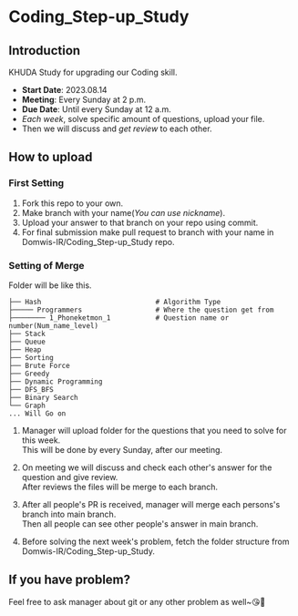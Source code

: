 # Coding_Step-up_Study
## Introduction
KHUDA Study for upgrading our Coding skill.
- __Start Date__: 2023.08.14
- __Meeting__: Every Sunday at 2 p.m.
- __Due Date__: Until every Sunday at 12 a.m.
- _Each week_, solve specific amount of questions, upload your file.
- Then we will discuss and _get review_ to each other.

## How to upload 
### First Setting
1. Fork this repo to your own.
2. Make branch with your name(_You can use nickname_).
3. Upload your answer to that branch on your repo using commit.
4. For final submission make pull request to branch with your name in Domwis-IR/Coding_Step-up_Study repo.

### Setting of Merge

Folder will be like this.
```
├── Hash                            # Algorithm Type 
├───── Programmers                  # Where the question get from
├──────── 1_Phoneketmon_1           # Question name or number(Num_name_level)
├── Stack                   
├── Queue                     
├── Heap                   
├── Sorting                  
├── Brute Force
├── Greedy
├── Dynamic Programming
├── DFS_BFS
├── Binary Search
└── Graph
... Will Go on
```
1. Manager will upload folder for the questions that you need to solve for this week.  
    This will be done by every Sunday, after our meeting.

2. On meeting we will discuss and check each other's answer for the question and give review.  
    After reviews the files will be merge to each branch.

3. After all people's PR is received, manager will merge each persons's branch into main branch.  
    Then all people can see other people's answer in main branch.

4. Before solving the next week's problem, fetch the folder structure from Domwis-IR/Coding_Step-up_Study.


## If you have problem?
Feel free to ask manager about git or any other problem as well~😘🥰
